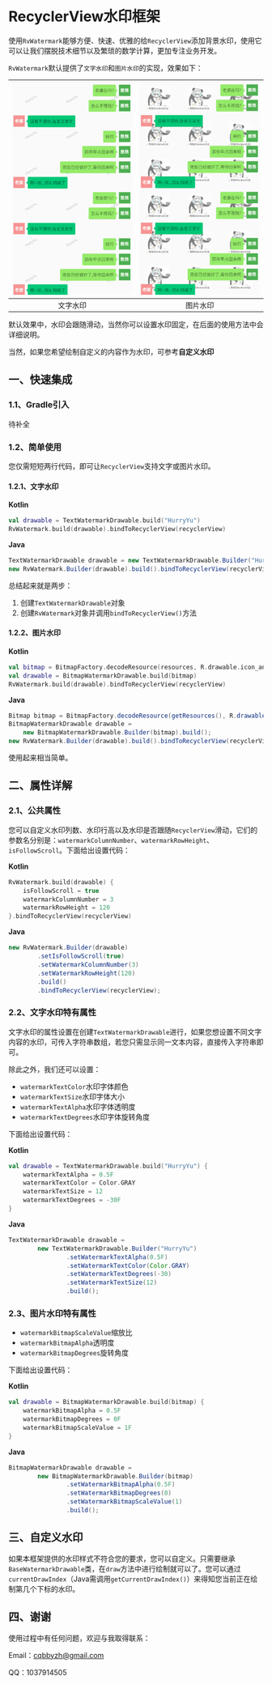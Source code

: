 # RecyclerView水印框架

使用`RvWatermark`能够方便、快速、优雅的给`RecyclerView`添加背景水印，使用它可以让我们摆脱技术细节以及繁琐的数学计算，更加专注业务开发。

`RvWatermark`默认提供了`文字水印`和`图片水印`的实现，效果如下：

| ![text_watermark](assets/text_watermark.gif) | ![bitmap_watermark](assets/bitmap_watermark.gif) |
| :------------------------------------------: | :----------------------------------------------: |
|                   文字水印                   |                     图片水印                     |

默认效果中，水印会跟随滑动，当然你可以设置水印固定，在后面的使用方法中会详细说明。

当然，如果您希望绘制自定义的内容作为水印，可参考**自定义水印**

## 一、快速集成

### 1.1、Gradle引入

待补全

### 1.2、简单使用

您仅需短短两行代码，即可让`RecyclerView`支持文字或图片水印。

#### 1.2.1、文字水印

**Kotlin**

```kotlin
val drawable = TextWatermarkDrawable.build("HurryYu")
RvWatermark.build(drawable).bindToRecyclerView(recyclerView)
```

**Java**

```java
TextWatermarkDrawable drawable = new TextWatermarkDrawable.Builder("HurryYu").build();
new RvWatermark.Builder(drawable).build().bindToRecyclerView(recyclerView);
```

总结起来就是两步：

1. 创建`TextWatermarkDrawable`对象
2. 创建`RvWatermark`对象并调用`bindToRecyclerView()`方法

#### 1.2.2、图片水印

**Kotlin**

```kotlin
val bitmap = BitmapFactory.decodeResource(resources, R.drawable.icon_android)
val drawable = BitmapWatermarkDrawable.build(bitmap)
RvWatermark.build(drawable).bindToRecyclerView(recyclerView)
```

**Java**

```java
Bitmap bitmap = BitmapFactory.decodeResource(getResources(), R.drawable.icon_android);
BitmapWatermarkDrawable drawable = 
    new BitmapWatermarkDrawable.Builder(bitmap).build();
new RvWatermark.Builder(drawable).build().bindToRecyclerView(recyclerView);
```

使用起来相当简单。

## 二、属性详解

### 2.1、公共属性

您可以自定义水印列数、水印行高以及水印是否跟随`RecyclerView`滑动，它们的参数名分别是：`watermarkColumnNumber`、`watermarkRowHeight`、`isFollowScroll`。下面给出设置代码：

**Kotlin**

```kotlin
RvWatermark.build(drawable) {
    isFollowScroll = true
    watermarkColumnNumber = 3
    watermarkRowHeight = 120
}.bindToRecyclerView(recyclerView)
```

**Java**

```java
new RvWatermark.Builder(drawable)
        .setIsFollowScroll(true)
        .setWatermarkColumnNumber(3)
        .setWatermarkRowHeight(120)
        .build()
        .bindToRecyclerView(recyclerView);
```

### 2.2、文字水印特有属性

文字水印的属性设置在创建`TextWatermarkDrawable`进行，如果您想设置不同文字内容的水印，可传入字符串数组，若您只需显示同一文本内容，直接传入字符串即可。

除此之外，我们还可以设置：

- `watermarkTextColor`水印字体颜色
- `watermarkTextSize`水印字体大小
- `watermarkTextAlpha`水印字体透明度
- `watermarkTextDegrees`水印字体旋转角度

下面给出设置代码：

**Kotlin**

```kotlin
val drawable = TextWatermarkDrawable.build("HurryYu") {
    watermarkTextAlpha = 0.5F
    watermarkTextColor = Color.GRAY
    watermarkTextSize = 12
    watermarkTextDegrees = -30F
}
```

**Java**

```java
TextWatermarkDrawable drawable =
        new TextWatermarkDrawable.Builder("HurryYu")
                .setWatermarkTextAlpha(0.5F)
                .setWatermarkTextColor(Color.GRAY)
                .setWatermarkTextDegrees(-30)
                .setWatermarkTextSize(12)
                .build();
```

### 2.3、图片水印特有属性

- `watermarkBitmapScaleValue`缩放比
- `watermarkBitmapAlpha`透明度
- `watermarkBitmapDegrees`旋转角度

下面给出设置代码：

**Kotlin**

```kotlin
val drawable = BitmapWatermarkDrawable.build(bitmap) {
    watermarkBitmapAlpha = 0.5F
    watermarkBitmapDegrees = 0F
    watermarkBitmapScaleValue = 1F
}
```

**Java**

```java
BitmapWatermarkDrawable drawable =
        new BitmapWatermarkDrawable.Builder(bitmap)
                .setWatermarkBitmapAlpha(0.5F)
                .setWatermarkBitmapDegrees(0)
                .setWatermarkBitmapScaleValue(1)
                .build();
```

## 三、自定义水印

如果本框架提供的水印样式不符合您的要求，您可以自定义。只需要继承`BaseWatermarkDrawable`类，在`draw`方法中进行绘制就可以了。您可以通过`currentDrawIndex`（Java需调用`getCurrentDrawIndex()`）来得知您当前正在绘制第几个下标的水印。

## 四、谢谢

使用过程中有任何问题，欢迎与我取得联系：

Email：cqbbyzh@gmail.com

QQ：1037914505